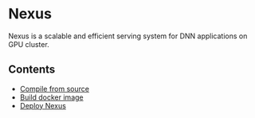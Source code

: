 Nexus
=====
Nexus is a scalable and efficient serving system for DNN applications on GPU
cluster.

Contents
--------
* [Compile from source](docs/compile.md)
* [Build docker image](docs/docker.md)
* [Deploy Nexus](docs/deploy.md)
